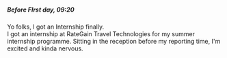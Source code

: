 
##### Before FIrst day, 09:20 
Yo folks, I got an Internship finally.<br>
I got an internship at RateGain Travel Technologies for my summer internship programme.
Sitting in the reception before my reporting time, I'm excited and kinda nervous.